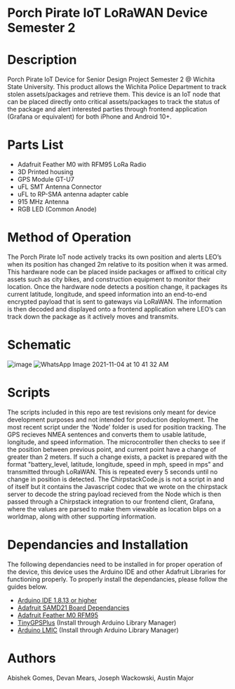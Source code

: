 # Porch Pirate IoT LoRaWAN Device Semester 2

# Description
Porch Pirate IoT Device for Senior Design Project Semester 2 @ Wichita State University. This product allows the Wichita Police Department to track stolen assets/packages and retrieve them. This device is an IoT node that can be placed directly onto critical assets/packages to track the status of the package and alert interested parties through frontend application (Grafana or equivalent) for both iPhone and Android 10+.

# Parts List 
* Adafruit Feather M0 with RFM95 LoRa Radio 
* 3D Printed housing
* GPS Module GT-U7
* uFL SMT Antenna Connector
* uFL to RP-SMA antenna adapter cable
* 915 MHz Antenna
* RGB LED (Common Anode)


# Method of Operation
The Porch Pirate IoT node actively tracks its own position and alerts LEO’s when its position has changed 2m relative to its position when it was armed. This hardware node can be placed inside packages or affixed to critical city assets such as city bikes, and construction equipment to monitor their location. Once the hardware node detects a position change, it packages its current latitude, longitude, and speed information into an end-to-end encrypted payload that is sent to gateways via LoRaWAN. The information is then decoded and displayed onto a frontend application where LEO’s can track down the package as it actively moves and transmits.


# Schematic
![image](https://user-images.githubusercontent.com/69644136/140175616-cf7c68de-2420-4806-bcb4-4887056c8de0.png)
![WhatsApp Image 2021-11-04 at 10 41 32 AM](https://user-images.githubusercontent.com/69644136/140364619-89faeb2f-e145-4e79-8ec1-148cab9a58ea.jpeg)


# Scripts
The scripts included in this repo are test revisions only meant for device development purposes and not intended for production deployment. The most recent script under the 'Node' folder is used for position tracking. The GPS recieves NMEA sentences and converts them to usable latitude, longitude, and speed information. The microcontroller then checks to see if the position between previous point, and current point have a change of greater than 2 meters. If such a change exists, a packet is prepared with the format "battery_level, latitude, longitude, speed in mph, speed in mps" and transmitted through LoRaWAN. This is repeated every 5 seconds until no change in position is detected.
The ChirpstackCode.js is not a script in and of itself but it contains the Javascript codec that we wrote on the chirpstack server to decode the string payload recieved from the Node which is then passed through a Chirpstack integration to our frontend client, Grafana, where the values are parsed to make them viewable as location blips on a worldmap, along with other supporting information.

# Dependancies and Installation
The following dependancies need to be installed in for proper operation of the device, this device uses the Arduino IDE and other Adafruit Libraries for functioning properly. To properly install the dependancies, please follow the guides below.
* [Arduino IDE 1.8.13 or higher](https://www.arduino.cc/en/software)
* [Adafruit SAMD21 Board Dependancies](https://learn.adafruit.com/adafruit-feather-m0-basic-proto/setup)
* [Adafruit Feather M0 RFM95](https://learn.adafruit.com/adafruit-feather-m0-radio-with-lora-radio-module/using-the-rfm-9x-radio)
* [TinyGPSPlus](https://github.com/mikalhart/TinyGPSPlus) (Install through Arduino Library Manager)
* [Arduino LMIC](https://www.arduino.cc/reference/en/libraries/mcci-lorawan-lmic-library/) (Install through Arduino Library Manager)

# Authors
Abishek Gomes, Devan Mears, Joseph Wackowski, Austin Major

